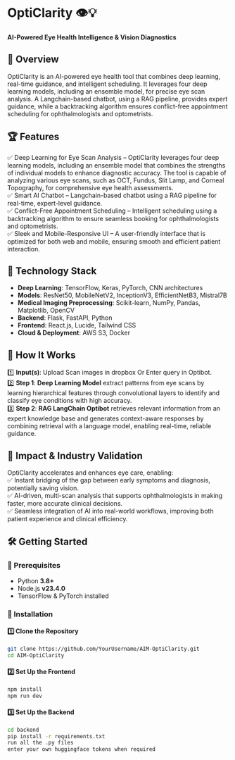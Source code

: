 # OptiClarity 👁️💡  
**AI-Powered Eye Health Intelligence & Vision Diagnostics**  

## 🚀 Overview  
OptiClarity is an AI-powered eye health tool that combines deep learning, real-time guidance, and intelligent scheduling. It leverages four deep learning models, including an ensemble model, for precise eye scan analysis. A Langchain-based chatbot, using a RAG pipeline, provides expert guidance, while a backtracking algorithm ensures conflict-free appointment scheduling for ophthalmologists and optometrists.  

## 🏆 Features  
✅ Deep Learning for Eye Scan Analysis – OptiClarity leverages four deep learning models, including an ensemble model that combines the strengths of individual models to enhance diagnostic accuracy. The tool is capable of analyzing various eye scans, such as OCT, Fundus, Slit Lamp, and Corneal Topography, for comprehensive eye health assessments.  
✅ Smart AI Chatbot – Langchain-based chatbot using a RAG pipeline for real-time, expert-level guidance.  
✅ Conflict-Free Appointment Scheduling – Intelligent scheduling using a backtracking algorithm to ensure seamless booking for ophthalmologists and optometrists.  
✅ Sleek and Mobile-Responsive UI – A user-friendly interface that is optimized for both web and mobile, ensuring smooth and efficient patient interaction.  

## 🔬 Technology Stack  
- **Deep Learning**: TensorFlow, Keras, PyTorch, CNN architectures
- **Models**: ResNet50, MobileNetV2, InceptionV3, EfficientNetB3, Mistral7B
- **Medical Imaging Preprocessing**: Scikit-learn, NumPy, Pandas, Matplotlib, OpenCV
- **Backend**: Flask, FastAPI, Python 
- **Frontend**: React.js, Lucide, Tailwind CSS 
- **Cloud & Deployment**: AWS S3, Docker  

## 🔬 How It Works  
1️⃣ **Input(s)**: Upload Scan images in dropbox Or Enter query in Optibot.  
2️⃣ **Step 1**: **Deep Learning Model** extract patterns from eye scans by learning hierarchical features through convolutional layers to identify and classify eye conditions with high accuracy.    
3️⃣ **Step 2**: **RAG LangChain Optibot**  retrieves relevant information from an expert knowledge base and generates context-aware responses by combining retrieval with a language model, enabling real-time, reliable guidance.  

## 🎯 Impact & Industry Validation  
OptiClarity accelerates and enhances eye care, enabling:  
✅ Instant bridging of the gap between early symptoms and diagnosis, potentially saving vision.  
✅ AI-driven, multi-scan analysis that supports ophthalmologists in making faster, more accurate clinical decisions.  
✅ Seamless integration of AI into real-world workflows, improving both patient experience and clinical efficiency.  

## 🛠️ Getting Started  

### 🔹 Prerequisites  
- Python **3.8+**  
- Node.js **v23.4.0**  
- TensorFlow & PyTorch installed

### 🔹 Installation  

#### **1️⃣ Clone the Repository**  
```bash
git clone https://github.com/YourUsername/AIM-OptiClarity.git
cd AIM-OptiClarity
```
#### **2️⃣ Set Up the Frontend**
```bash
npm install
npm run dev
```
#### **3️⃣ Set Up the Backend**
```bash
cd backend
pip install -r requirements.txt
run all the .py files
enter your own huggingface tokens when required
```

